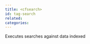 ```yaml
---
title: <cfsearch>
id: tag-search
related:
categories:
---
```


Executes searches against data indexed 